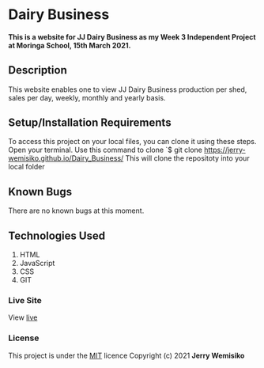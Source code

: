 # Dairy Business
#### This is a website for JJ Dairy Business as my Week 3 Independent Project at Moringa School, 15th March 2021.
## Description
This website enables  one to view JJ Dairy Business production per shed, sales per day, weekly, monthly and yearly basis.

## Setup/Installation Requirements
To access this project on your local files, you can clone it using these steps.
  Open your terminal.
  Use this command to clone `$ git clone https://jerry-wemisiko.github.io/Dairy_Business/
  This will clone the repositoty into your local folder
## Known Bugs
There are no known bugs at this moment.
## Technologies Used
1. HTML
2. JavaScript
3. CSS
4. GIT
### Live Site
View [live](https://jerry-wemisiko.github.io/Dairy_Business/)
### License
This project is under the  [MIT](LICENSE) licence
Copyright (c) 2021 **Jerry Wemisiko**

